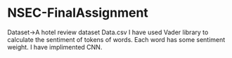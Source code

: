 # NSEC-FinalAssignment

Dataset->A hotel review dataset Data.csv
I have used Vader library to calculate the sentiment of tokens of words. Each word has some sentiment weight.
I have implimented CNN.
